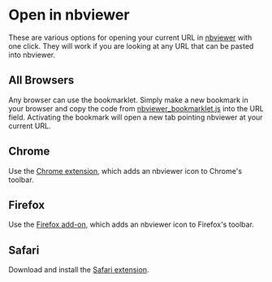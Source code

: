 Open in nbviewer
================

These are various options for opening your current URL in
[nbviewer](http://nbviewer.ipython.org) with one click. They will work
if you are looking at any URL that can be pasted into nbviewer.

All Browsers
------------

Any browser can use the bookmarklet.
Simply make a new bookmark in your browser and copy the code from
[nbviewer_bookmarklet.js](https://github.com/jiffyclub/open-in-nbviewer/blob/master/bookmarklet/nbviewer_bookmarklet.js)
into the URL field. Activating the bookmark will open a new tab pointing
nbviewer at your current URL.

Chrome
------

Use the
[Chrome extension](https://chrome.google.com/webstore/detail/open-in-nbviewer/ihlhlehlibooakiicbiakgojckpnlali?hl=en),
which adds an nbviewer icon to Chrome's toolbar.

Firefox
-------

Use the
[Firefox add-on](https://addons.mozilla.org/en-US/firefox/addon/open-in-nbviewer/),
which adds an nbviewer icon to Firefox's toolbar.

Safari
------

Download and install the
[Safari extension](https://github.com/jiffyclub/open-in-nbviewer/raw/master/safari/open-in-nbviewer.safariextz).
